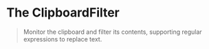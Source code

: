 # The ClipboardFilter

> Monitor the clipboard and filter its contents, supporting regular expressions to replace text.

